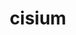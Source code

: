 ---
title: cisium
meaning: 2004 Honda Cisium C-850
ch: [fourteen]
pos: noun
stem: cisi
genend: ī
abbgender: n.
abbgender2: neut.
gender: neuter
declension: second
---